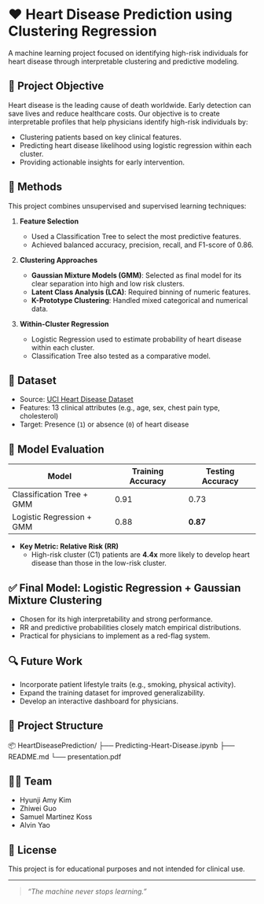 # ❤️ Heart Disease Prediction using Clustering Regression

A machine learning project focused on identifying high-risk individuals for heart disease through interpretable clustering and predictive modeling.

## 📌 Project Objective

Heart disease is the leading cause of death worldwide. Early detection can save lives and reduce healthcare costs. Our objective is to create interpretable profiles that help physicians identify high-risk individuals by:

- Clustering patients based on key clinical features.
- Predicting heart disease likelihood using logistic regression within each cluster.
- Providing actionable insights for early intervention.

## 🧠 Methods

This project combines unsupervised and supervised learning techniques:

1. **Feature Selection**  
   - Used a Classification Tree to select the most predictive features.
   - Achieved balanced accuracy, precision, recall, and F1-score of 0.86.

2. **Clustering Approaches**  
   - **Gaussian Mixture Models (GMM)**: Selected as final model for its clear separation into high and low risk clusters.
   - **Latent Class Analysis (LCA)**: Required binning of numeric features.
   - **K-Prototype Clustering**: Handled mixed categorical and numerical data.

3. **Within-Cluster Regression**  
   - Logistic Regression used to estimate probability of heart disease within each cluster.
   - Classification Tree also tested as a comparative model.

## 🧾 Dataset

- Source: [UCI Heart Disease Dataset](https://archive.ics.uci.edu/dataset/45/heart+disease)
- Features: 13 clinical attributes (e.g., age, sex, chest pain type, cholesterol)
- Target: Presence (`1`) or absence (`0`) of heart disease

## 🧪 Model Evaluation

| Model                | Training Accuracy | Testing Accuracy |
|---------------------|-------------------|------------------|
| Classification Tree + GMM | 0.91              | 0.73             |
| Logistic Regression + GMM | 0.88              | **0.87**         |

- **Key Metric: Relative Risk (RR)**  
  - High-risk cluster (C1) patients are **4.4x** more likely to develop heart disease than those in the low-risk cluster.

## ✅ Final Model: Logistic Regression + Gaussian Mixture Clustering

- Chosen for its high interpretability and strong performance.
- RR and predictive probabilities closely match empirical distributions.
- Practical for physicians to implement as a red-flag system.

## 🔍 Future Work

- Incorporate patient lifestyle traits (e.g., smoking, physical activity).
- Expand the training dataset for improved generalizability.
- Develop an interactive dashboard for physicians.

## 📁 Project Structure
📦 HeartDiseasePrediction/ ├── Predicting-Heart-Disease.ipynb ├── README.md └── presentation.pdf

## 🧑‍💻 Team

- Hyunji Amy Kim
- Zhiwei Guo
- Samuel Martinez Koss
- Alvin Yao

## 📜 License

This project is for educational purposes and not intended for clinical use.

---

> *“The machine never stops learning.”*
